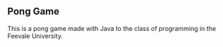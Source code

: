 ## Pong Game

This is a pong game made with Java to the class of programming in the Feevale University.

